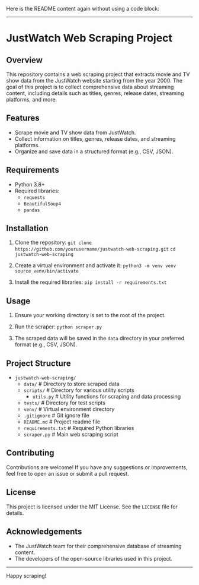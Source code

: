Here is the README content again without using a code block:

---

# JustWatch Web Scraping Project

## Overview

This repository contains a web scraping project that extracts movie and TV show data from the JustWatch website starting from the year 2000. The goal of this project is to collect comprehensive data about streaming content, including details such as titles, genres, release dates, streaming platforms, and more.

## Features

- Scrape movie and TV show data from JustWatch.
- Collect information on titles, genres, release dates, and streaming platforms.
- Organize and save data in a structured format (e.g., CSV, JSON).

## Requirements

- Python 3.8+
- Required libraries:
  - `requests`
  - `BeautifulSoup4`
  - `pandas`

## Installation

1. Clone the repository:
   `git clone https://github.com/yourusername/justwatch-web-scraping.git`
   `cd justwatch-web-scraping`

2. Create a virtual environment and activate it:
   `python3 -m venv venv`
   `source venv/bin/activate`

3. Install the required libraries:
   `pip install -r requirements.txt`

## Usage

1. Ensure your working directory is set to the root of the project.

2. Run the scraper:
   `python scraper.py`

3. The scraped data will be saved in the `data` directory in your preferred format (e.g., CSV, JSON).

## Project Structure

- `justwatch-web-scraping/`
  - `data/`                # Directory to store scraped data
  - `scripts/`             # Directory for various utility scripts
    - `utils.py`         # Utility functions for scraping and data processing
  - `tests/`               # Directory for test scripts
  - `venv/`                # Virtual environment directory
  - `.gitignore`           # Git ignore file
  - `README.md`            # Project readme file
  - `requirements.txt`     # Required Python libraries
  - `scraper.py`           # Main web scraping script

## Contributing

Contributions are welcome! If you have any suggestions or improvements, feel free to open an issue or submit a pull request.

## License

This project is licensed under the MIT License. See the `LICENSE` file for details.

## Acknowledgements

- The JustWatch team for their comprehensive database of streaming content.
- The developers of the open-source libraries used in this project.

---

Happy scraping!
